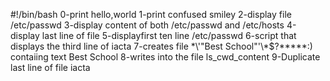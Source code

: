 #!/bin/bash
0-print hello,world
1-print confused smiley
2-display file /etc/passwd
3-display content of both /etc/passwd and /etc/hosts
4-display last line of file
5-displayfirst ten line /etc/passwd
6-script that displays the third line of iacta
7-creates file \*\\'"Best School"\'\\*$\?\*\*\*\*\*:) contaiing text Best School
8-writes into the file ls_cwd_content
9-Duplicate last line of file iacta
